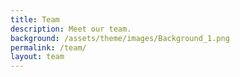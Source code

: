 ```yaml
---
title: Team
description: Meet our team.
background: /assets/theme/images/Background_1.png
permalink: /team/
layout: team
---
```

